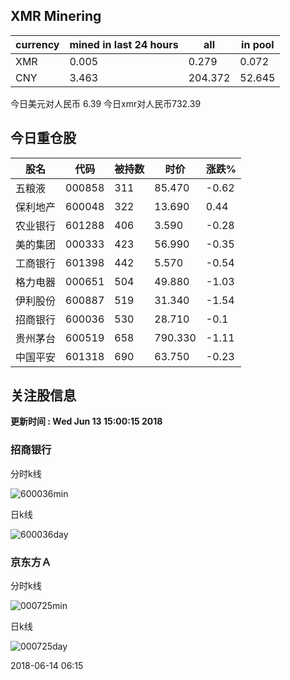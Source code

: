 ## XMR Minering

|currency|mined in last 24 hours|all|in pool|
|---|---|---|---|
|XMR|0.005|0.279|0.072|
|CNY|3.463|204.372|52.645|

今日美元对人民币 6.39	今日xmr对人民币732.39


## 今日重仓股 

|股名|代码|被持数|时价|涨跌%|
|---|---|---|---|---|
|五粮液|000858|311|85.470|-0.62|
|保利地产|600048|322|13.690|0.44|
|农业银行|601288|406|3.590|-0.28|
|美的集团|000333|423|56.990|-0.35|
|工商银行|601398|442|5.570|-0.54|
|格力电器|000651|504|49.880|-1.03|
|伊利股份|600887|519|31.340|-1.54|
|招商银行|600036|530|28.710|-0.1|
|贵州茅台|600519|658|790.330|-1.11|
|中国平安|601318|690|63.750|-0.23|

## 关注股信息
**更新时间 : Wed Jun 13 15:00:15 2018**
### 招商银行 
分时k线

![600036min](http://image.sinajs.cn/newchart/min/n/sh600036.gif)

日k线

![600036day](http://image.sinajs.cn/newchart/daily/n/sh600036.gif)

### 京东方Ａ 
分时k线

![000725min](http://image.sinajs.cn/newchart/min/n/sz000725.gif)

日k线

![000725day](http://image.sinajs.cn/newchart/daily/n/sz000725.gif)

2018-06-14 06:15